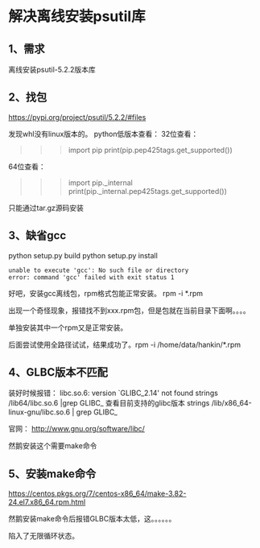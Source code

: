 # 解决离线安装psutil库

## 1、需求
离线安装psutil-5.2.2版本库

## 2、找包
https://pypi.org/project/psutil/5.2.2/#files

发现whl没有linux版本的。
python低版本查看：
32位查看：
>>> import pip
>>> print(pip.pep425tags.get_supported())

64位查看：
>>> import pip._internal
>>> print(pip._internal.pep425tags.get_supported())

只能通过tar.gz源码安装

## 3、缺省gcc
python setup.py build
python setup.py install

```
unable to execute 'gcc': No such file or directory
error: command 'gcc' failed with exit status 1
```
好吧，安装gcc离线包，rpm格式包能正常安装。
rpm -i *.rpm

出现一个奇怪现象，报错找不到xxx.rpm包，但是包就在当前目录下面啊。。。。

单独安装其中一个rpm又是正常安装。

后面尝试使用全路径试试，结果成功了。rpm -i /home/data/hankin/*.rpm

## 4、GLBC版本不匹配
装好时候报错： libc.so.6: version `GLIBC_2.14' not found
strings /lib64/libc.so.6 |grep GLIBC_ 查看目前支持的glibc版本
strings /lib/x86_64-linux-gnu/libc.so.6 | grep GLIBC_

官网： http://www.gnu.org/software/libc/

然鹅安装这个需要make命令

## 5、安装make命令
https://centos.pkgs.org/7/centos-x86_64/make-3.82-24.el7.x86_64.rpm.html

然鹅安装make命令后报错GLBC版本太低，这。。。。。。

陷入了无限循环状态。














